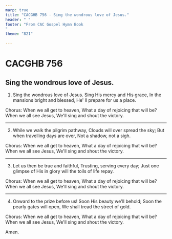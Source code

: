 ```yaml
---
marp: true
title: "CACGHB 756 - Sing the wondrous love of Jesus."
header: " "
footer: "From CAC Gospel Hymn Book 
"
theme: "821"

---
```


<style>
    :root {
        font-size: 2.1em;
    }

    section {
        display: flex;
        /* flex-direction: column; */
        /* justify-content: space-evenly; */

        display: grid;
        grid-template-columns: 1fr auto;
        grid-gap: 0.7em;
        place-items: center start;
    }

    h1,h2,h3 {
        grid-column: span 2;
    }
	
</style>

# CACGHB 756

## Sing the wondrous love of Jesus.

1. Sing the wondrous love of Jesus.
   Sing His mercy and His grace,
   In the mansions bright and blessed,
   He' ll prepare for us a place.

Chorus:
When we all get to heaven,
What a day of rejoicing that will be?
When we all see Jesus,
We'll sing and shout the victory.

---

2. While we walk the pilgrim pathway,
   Clouds will over spread the sky;
   But when travelling days are over,
   Not a shadow, not a sigh.

Chorus:
When we all get to heaven,
What a day of rejoicing that will be?
When we all see Jesus,
We'll sing and shout the victory.

---

3. Let us then be true and faithful,
   Trusting, serving every day;
   Just one glimpse of His in glory
   will the toils of life repay.

Chorus:
When we all get to heaven,
What a day of rejoicing that will be?
When we all see Jesus,
We'll sing and shout the victory.

---

4. Onward to the prize before us!
   Soon His beauty we'll behold;
   Soon the pearly gates will open,
   We shall tread the street of gold.


Chorus:
When we all get to heaven,
What a day of rejoicing that will be?
When we all see Jesus,
We'll sing and shout the victory.

Amen.
